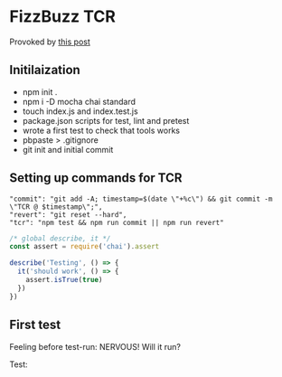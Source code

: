 # FizzBuzz TCR
Provoked by [this post](https://medium.com/@kentbeck_7670/test-commit-revert-870bbd756864)

## Initilaization

- npm init .
- npm i -D mocha chai standard
- touch index.js and index.test.js
- package.json scripts for test, lint and pretest
- wrote a first test to check that tools works
- pbpaste > .gitignore
- git init and initial commit

## Setting up commands for TCR

    "commit": "git add -A; timestamp=$(date \"+%c\") && git commit -m \"TCR @ $timestamp\";",
    "revert": "git reset --hard",
    "tcr": "npm test && npm run commit || npm run revert"

```javascript
/* global describe, it */
const assert = require('chai').assert

describe('Testing', () => {
  it('should work', () => {
    assert.isTrue(true)
  })
})
```

## First test
Feeling before test-run: NERVOUS! Will it run?

Test:

```javascript

```